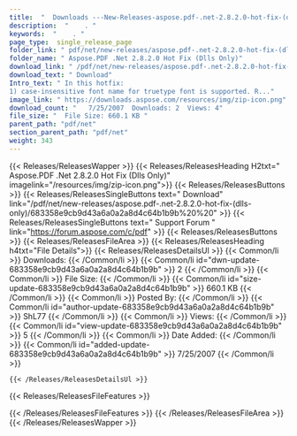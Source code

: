 ```yaml
---
title:  "  Downloads ---New-Releases-aspose.pdf-.net-2.8.2.0-hot-fix-(dlls-only) . " 
description:  "    . " 
keywords:  "    . " 
page_type:  single_release_page
folder_link: " pdf/net/new-releases/aspose.pdf-.net-2.8.2.0-hot-fix-(dlls-only)/"
folder_name: " Aspose.PDF .Net 2.8.2.0 Hot Fix (Dlls Only)"
download_link: " /pdf/net/new-releases/aspose.pdf-.net-2.8.2.0-hot-fix-(dlls-only)/683358e9cb9d43a6a0a2a8d4c64b1b9b"
download_text: " Download"
Intro_text: " In this hotfix:
1) case-insensitive font name for truetype font is supported. R..."
image_link: " https://downloads.aspose.com/resources/img/zip-icon.png"
download_count: "   7/25/2007  Downloads: 2  Views: 4"
file_size: "  File Size: 660.1 KB "
parent_path: "pdf/net"
section_parent_path: "pdf/net"
weight: 343 
---
```


{{< Releases/ReleasesWapper >}}
  {{< Releases/ReleasesHeading H2txt=" Aspose.PDF .Net 2.8.2.0 Hot Fix (Dlls Only)" imagelink="/resources/img/zip-icon.png">}}
  {{< Releases/ReleasesButtons >}}
    {{< Releases/ReleasesSingleButtons text=" Download" link="/pdf/net/new-releases/aspose.pdf-.net-2.8.2.0-hot-fix-(dlls-only)/683358e9cb9d43a6a0a2a8d4c64b1b9b%20%20" >}}
    {{< Releases/ReleasesSingleButtons text=" Support Forum " link="https://forum.aspose.com/c/pdf" >}}
  {{< Releases/ReleasesButtons >}}
  {{< Releases/ReleasesFileArea >}}
    {{< Releases/ReleasesHeading h4txt="File Details">}}
    {{< Releases/ReleasesDetailsUl >}}
            {{< Common/li  >}} Downloads: {{< /Common/li >}} 
      {{< Common/li id="dwn-update-683358e9cb9d43a6a0a2a8d4c64b1b9b" >}} 2 {{< /Common/li >}} 
      {{< Common/li  >}} File Size: {{< /Common/li >}} 
      {{< Common/li id="size-update-683358e9cb9d43a6a0a2a8d4c64b1b9b" >}} 660.1 KB {{< /Common/li >}} 
      {{< Common/li  >}} Posted By: {{< /Common/li >}} 
      {{< Common/li id="author-update-683358e9cb9d43a6a0a2a8d4c64b1b9b" >}} ShL77 {{< /Common/li >}} 
      {{< Common/li  >}} Views: {{< /Common/li >}} 
      {{< Common/li id="view-update-683358e9cb9d43a6a0a2a8d4c64b1b9b" >}} 5 {{< /Common/li >}} 
      {{< Common/li  >}} Date Added: {{< /Common/li >}} 
      {{< Common/li id="added-update-683358e9cb9d43a6a0a2a8d4c64b1b9b" >}} 7/25/2007 {{< /Common/li >}} 

    {{< /Releases/ReleasesDetailsUl >}}

  {{< Releases/ReleasesFileFeatures >}}
      
  {{< /Releases/ReleasesFileFeatures >}}
 {{< /Releases/ReleasesFileArea >}}
{{< /Releases/ReleasesWapper >}}


